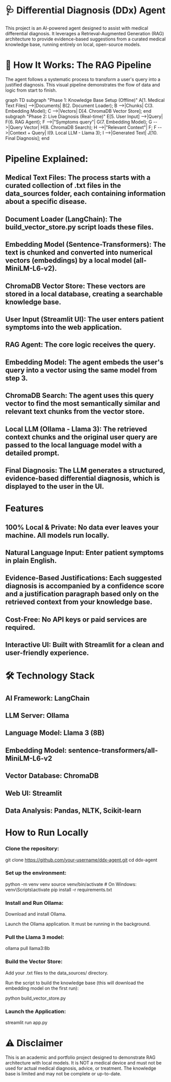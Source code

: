 # 🩺 Differential Diagnosis (DDx) Agent
This project is an AI-powered agent designed to assist with medical differential diagnosis. It leverages a Retrieval-Augmented Generation (RAG) architecture to provide evidence-based suggestions from a curated medical knowledge base, running entirely on local, open-source models.

# 🚀 How It Works: The RAG Pipeline
The agent follows a systematic process to transform a user's query into a justified diagnosis. This visual pipeline demonstrates the flow of data and logic from start to finish.

graph TD
    subgraph "Phase 1: Knowledge Base Setup (Offline)"
        A[1. Medical Text Files] -->|Documents| B(2. Document Loader);
        B -->|Chunks| C(3. Embedding Model);
        C -->|Vectors| D[4. ChromaDB Vector Store];
    end
    subgraph "Phase 2: Live Diagnosis (Real-time)"
        E[5. User Input] -->|Query| F{6. RAG Agent};
        F -->|"Symptoms query"| G(7. Embedding Model);
        G -->|Query Vector| H(8. ChromaDB Search);
        H -->|"Relevant Context"| F;
        F -->|Context + Query| I(9. Local LLM - Llama 3);
        I -->|Generated Text| J[10. Final Diagnosis];
    end

# Pipeline Explained:

## Medical Text Files: The process starts with a curated collection of .txt files in the data_sources folder, each containing information about a specific disease.

## Document Loader (LangChain): The build_vector_store.py script loads these files.

## Embedding Model (Sentence-Transformers): The text is chunked and converted into numerical vectors (embeddings) by a local model (all-MiniLM-L6-v2).

## ChromaDB Vector Store: These vectors are stored in a local database, creating a searchable knowledge base.

## User Input (Streamlit UI): The user enters patient symptoms into the web application.

## RAG Agent: The core logic receives the query.

## Embedding Model: The agent embeds the user's query into a vector using the same model from step 3.

## ChromaDB Search: The agent uses this query vector to find the most semantically similar and relevant text chunks from the vector store.

## Local LLM (Ollama - Llama 3): The retrieved context chunks and the original user query are passed to the local language model with a detailed prompt.

## Final Diagnosis: The LLM generates a structured, evidence-based differential diagnosis, which is displayed to the user in the UI.

# Features
## 100% Local & Private: No data ever leaves your machine. All models run locally.

## Natural Language Input: Enter patient symptoms in plain English.

## Evidence-Based Justifications: Each suggested diagnosis is accompanied by a confidence score and a justification paragraph based only on the retrieved context from your knowledge base.

## Cost-Free: No API keys or paid services are required.

## Interactive UI: Built with Streamlit for a clean and user-friendly experience.

# 🛠️ Technology Stack
## AI Framework: LangChain

## LLM Server: Ollama

## Language Model: Llama 3 (8B)

## Embedding Model: sentence-transformers/all-MiniLM-L6-v2

## Vector Database: ChromaDB

## Web UI: Streamlit

## Data Analysis: Pandas, NLTK, Scikit-learn

# How to Run Locally
### Clone the repository:

git clone https://github.com/your-username/ddx-agent.git
cd ddx-agent

### Set up the environment:

python -m venv venv
source venv/bin/activate  # On Windows: venv\Scripts\activate
pip install -r requirements.txt

### Install and Run Ollama:

Download and install Ollama.

Launch the Ollama application. It must be running in the background.

### Pull the Llama 3 model:

ollama pull llama3:8b

### Build the Vector Store:

Add your .txt files to the data_sources/ directory.

Run the script to build the knowledge base (this will download the embedding model on the first run):

python build_vector_store.py

### Launch the Application:

streamlit run app.py

# ⚠️ Disclaimer
This is an academic and portfolio project designed to demonstrate RAG architecture with local models. It is NOT a medical device and must not be used for actual medical diagnosis, advice, or treatment. The knowledge base is limited and may not be complete or up-to-date.
